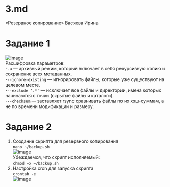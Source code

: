 # 3.md  
«Резервное копирование» Васяева Ирина  
# Задание 1  
![image](https://github.com/user-attachments/assets/d3fed139-1f17-409a-bc58-8b00b55f5885)  
Расшифровка параметров:  
-`-a` — архивный режим, который включает в себя рекурсивную копию и сохранение всех метаданных.  
-`--ignore-existing` — игнорировать файлы, которые уже существуют на целевом месте.  
-`--exclude '.*'` — исключает все файлы и директории, имена которых начинаются с точки (скрытые файлы и каталоги).  
-`--checksum` — заставляет rsync сравнивать файлы по их хэш-суммам, а не по времени модификации и размеру.  
# Задание 2  
1. Создание скрипта для резервного копирования  
`nano ~/backup.sh`  
![image](https://github.com/user-attachments/assets/2c7d28d2-cf9d-40e6-b698-713d2d24bec0)  
Убеждаемся, что скрипт исполняемый:  
`chmod +x ~/backup.sh`  
2. Настройка cron для запуска скрипта  
`crontab -e`  
![image](https://github.com/user-attachments/assets/a13f35bb-8d73-40c5-b846-5bd7eed0d41d)   
